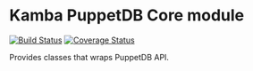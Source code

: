 Kamba PuppetDB Core module
============================
[![Build Status](https://secure.travis-ci.org/kambalabs/KmbPuppetDb.png?branch=master)](http://travis-ci.org/kambalabs/KmbPuppetDb)
[![Coverage Status](https://coveralls.io/repos/kambalabs/KmbPuppetDb/badge.png?branch=master)](https://coveralls.io/r/kambalabs/KmbPuppetDb)

Provides classes that wraps PuppetDB API.